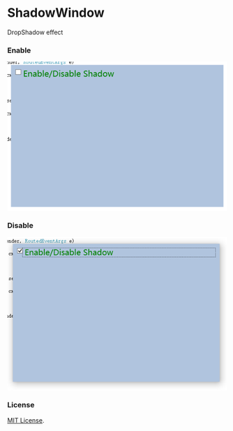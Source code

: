 # ShadowWindow
DropShadow effect

### Enable
<p align="center">
 <img align="center" alt="Enable" src="Screenshots/DisableShadow.png" />
</p>

### Disable
<p align="center">
 <img align="center" alt="Disable" src="Screenshots/EnableShadow.png" />
</p>

### License

[MIT License](LICENSE).